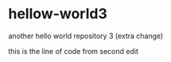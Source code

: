 # hellow-world3
another hello world repository 3 (extra change)


this is the line of code from second edit
